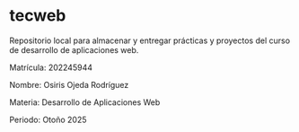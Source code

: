 # tecweb
Repositorio local para almacenar y entregar prácticas y proyectos del curso de desarrollo de aplicaciones web. 

Matrícula: 202245944

Nombre: Osiris Ojeda Rodríguez

Materia: Desarrollo de Aplicaciones Web

Periodo: Otoño 2025

